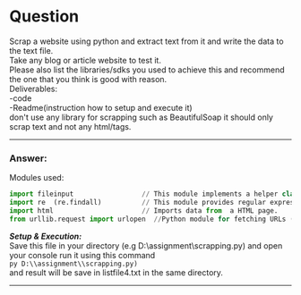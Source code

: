 #  Question

Scrap a website using python and extract text from it and write the data to the text file.<br />
Take any blog or article website to test it.<br />
Please also list the libraries/sdks you used to achieve this and recommend the one that you think is good with reason.<br />
Deliverables:<br />
 -code <br />
 -Readme(instruction how to setup and execute it)<br />
don't use any library for scrapping such as BeautifulSoap 
it should only scrap text and not any html/tags.

---
###  Answer:
Modules used:
   


``` python
import fileinput                 // This module implements a helper class and functions to quickly write a loop over standard input or a list of  files. If you just want to read or write one file see
import re  (re.findall)          // This module provides regular expression matching operations (Return all non-overlapping matches of pattern in string, as a list of strings.)
import html                      // Imports data from  a HTML page.
from urllib.request import urlopen  //Python module for fetching URLs (Uniform Resource Locators)

```

_**Setup & Execution:**_<br />
Save this file in your directory (e.g D:\\assignment\\scrapping.py) and open your console run it using this command<br />
`py D:\\assignment\\scrapping.py)`<br />
and result will be save in listfile4.txt in the same directory.<br />


---
